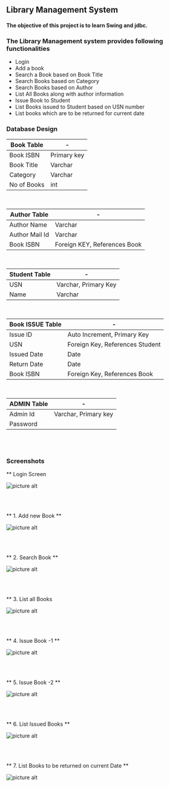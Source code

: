 ## Library Management System

#### The objective of this project is to learn Swing and jdbc.

### The Library Management system provides following functionalities

* Login
* Add a book
* Search a Book based on Book Title
* Search Books based on Category
* Search Books based on Author
* List All Books along with author information
* Issue Book to Student
* List Books issued to Student based on USN number 
* List books which are to be returned for current date

### Database Design

Book Table  | -
----------- | ------------------
Book ISBN	| Primary key
Book Title	| Varchar
Category	| Varchar
No of Books	| int

</br>

Author Table	| -
------------ 	| ----------------------	 
Author Name	 	| Varchar
Author Mail Id	| Varchar
Book ISBN		| Foreign KEY, References Book

</br>

Student Table | -
------------- | --------------------
USN			  | Varchar, Primary Key
Name		  | Varchar

</br>

Book ISSUE Table | -
---------------	 | --------------------------------
Issue ID		 | Auto Increment, Primary Key
USN				 | Foreign Key, References Student
Issued Date		 | Date
Return Date		 | Date
Book ISBN		 | Foreign Key, References Book 

</br>

ADMIN Table		| -
--------------- | --------------------
Admin Id		| Varchar, Primary key
Password		| 

</br>
</br>


### Screenshots

** Login Screen

![picture alt](https://github.com/git-akshat/Library-Management/blob/master/screenshots/login1.png)

</br>
</br>

** 1. Add new Book **

![picture alt](https://github.com/git-akshat/Library-Management/blob/master/screenshots/add_book.png)

</br>
</br>

** 2. Search Book **

![picture alt](https://github.com/git-akshat/Library-Management/blob/master/screenshots/search_book.png)

</br>
</br>

** 3. List all Books

![picture alt](https://github.com/git-akshat/Library-Management/blob/master/screenshots/list_all_books.png)

</br>
</br>

** 4. Issue Book -1 **

![picture alt](https://github.com/git-akshat/Library-Management/blob/master/screenshots/issue_book.png)

</br>
</br>

** 5. Issue Book -2 **

![picture alt](https://github.com/git-akshat/Library-Management/blob/master/screenshots/issue_book_2.png)

</br>
</br>

** 6. List Issued Books **

![picture alt](https://github.com/git-akshat/Library-Management/blob/master/screenshots/list_issued_books.png)

</br>
</br>

** 7. List Books to be returned on current Date **

![picture alt](https://github.com/git-akshat/Library-Management/blob/master/screenshots/book_to_return.png)
